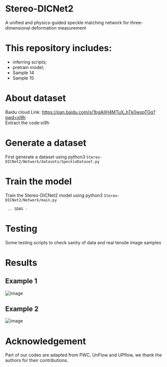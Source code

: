 # Stereo-DICNet2
A unified and physics-guided speckle matching network for three-dimensional deformation measurement

# This repository includes:
* inferring scripts; 
* pretrain model;
* Sample 14
* Sample 15

# About dataset
Baidu cloud Link: https://pan.baidu.com/s/1bgAjIH4MTuX_hTk0wspTGg?pwd=xi9h <br/> 
Extract the code:xi9h
# Generate a dataset
First generate a dataset using python3 `Stereo-DICNet2/Network/datasets/SpeckleDataset.py`
# Train the model
Train the Stereo-DICNet2 model using python3 `Stereo-DICNet2/Network/main.py`
```
 .. SDAS - 
```
# Testing
Some testing scripts to check sanity of data and real tensile image samples

# Results
## Example 1
![image](result/res1.gif)
## Example 2
![image](result/res2.gif)

# Acknowledgement 
Part of our codes are adapted from PWC, UnFlow and UPflow, we thank the authors for their contributions.
